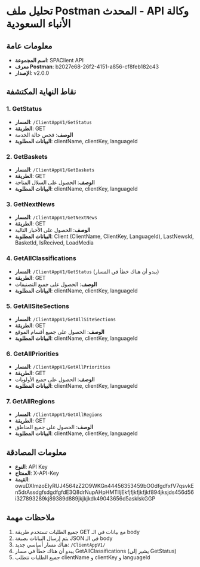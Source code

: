 # تحليل ملف Postman المحدث - API وكالة الأنباء السعودية

## معلومات عامة
- **اسم المجموعة**: SPAClient API
- **معرف Postman**: b2027e68-26f2-4151-a856-cf8feb182c43
- **الإصدار**: v2.0.0

## نقاط النهاية المكتشفة

### 1. GetStatus
- **المسار**: `/ClientAppV1/GetStatus`
- **الطريقة**: GET
- **الوصف**: فحص حالة الخدمة
- **البيانات المطلوبة**: clientName, clientKey, languageId

### 2. GetBaskets
- **المسار**: `/ClientAppV1/GetBaskets`
- **الطريقة**: GET
- **الوصف**: الحصول على السلال المتاحة
- **البيانات المطلوبة**: clientName, clientKey, languageId

### 3. GetNextNews
- **المسار**: `/ClientAppV1/GetNextNews`
- **الطريقة**: GET
- **الوصف**: الحصول على الأخبار التالية
- **البيانات المطلوبة**: Client (ClientName, ClientKey, LanguageId), LastNewsId, BasketId, IsRecived, LoadMedia

### 4. GetAllClassifications
- **المسار**: `/ClientAppV1/GetStatus` (يبدو أن هناك خطأ في المسار)
- **الطريقة**: GET
- **الوصف**: الحصول على جميع التصنيفات
- **البيانات المطلوبة**: clientName, clientKey, languageId

### 5. GetAllSiteSections
- **المسار**: `/ClientAppV1/GetAllSiteSections`
- **الطريقة**: GET
- **الوصف**: الحصول على جميع أقسام الموقع
- **البيانات المطلوبة**: clientName, clientKey, languageId

### 6. GetAllPriorities
- **المسار**: `/ClientAppV1/GetAllPriorities`
- **الطريقة**: GET
- **الوصف**: الحصول على جميع الأولويات
- **البيانات المطلوبة**: clientName, clientKey, languageId

### 7. GetAllRegions
- **المسار**: `/ClientAppV1/GetAllRegions`
- **الطريقة**: GET
- **الوصف**: الحصول على جميع المناطق
- **البيانات المطلوبة**: clientName, clientKey, languageId

## معلومات المصادقة
- **النوع**: API Key
- **المفتاح**: X-API-Key
- **القيمة**: owuDXImzoEIyRUJ4564zZ2O9WKGn44456353459bOOdfgdfxfV7qsvkEn5drAssdgfsdgdfgfdE3Q8drNupAHpHMTlljEkfjfjkfjkfjkf894jksjds456d56i327893289kj89389d889jkjkjkdk49043656d5asklskGGP

## ملاحظات مهمة
1. جميع الطلبات تستخدم طريقة GET مع بيانات في الـ body
2. يتم إرسال البيانات بصيغة JSON في الـ body
3. هناك مسار أساسي جديد: `/ClientAppV1/`
4. يبدو أن هناك خطأ في مسار GetAllClassifications (يشير إلى GetStatus)
5. جميع الطلبات تتطلب clientName و clientKey و languageId

